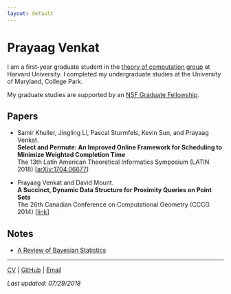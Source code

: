 ```yaml
---
layout: default
---
```


# Prayaag Venkat

I am a first-year graduate student in the [theory of computation group](https://toc.seas.harvard.edu/) at Harvard University. I completed my undergraduate studies at the University of Maryland, College Park.

My graduate studies are supported by an [NSF Graduate Fellowship](https://www.nsfgrfp.org/).
## Papers
- Samir Khuller, Jingling Li, Pascal Sturmfels, Kevin Sun, and Prayaag Venkat.  
**Select and Permute: An Improved Online Framework for Scheduling to Minimize Weighted Completion Time**  
The 13th Latin American Theoretical Informatics Symposium (LATIN 2018) [[arXiv:1704.06677](https://arxiv.org/abs/1704.06677)]

- Prayaag Venkat and David Mount.  
**A Succinct, Dynamic Data Structure for Proximity Queries on Point Sets**  
The 26th Canadian Conference on Computational Geometry (CCCG 2014) [[link](http://www.cccg.ca/proceedings/2014/papers/paper32.pdf)]

## Notes
- [A Review of Bayesian Statistics](https://vprayaag.github.io/notes/bayesian-statistics.html)
___

[CV](/cv.pdf) | [GitHub](https://github.com/pkvasv) | [Email](mailto:pkvasv@gmail.com)

*Last updated: 07/29/2018*
